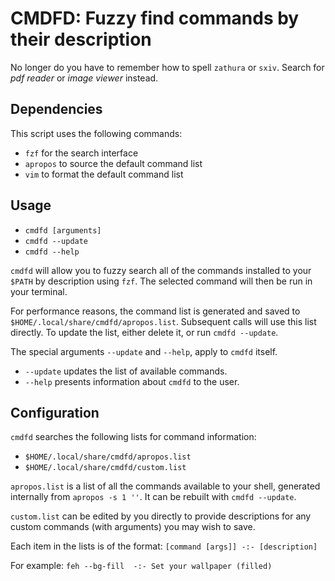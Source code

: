 # CMDFD: Fuzzy find commands by their description

No longer do you have to remember how to spell `zathura` or `sxiv`.
Search for *pdf reader* or *image viewer* instead.

## Dependencies ##

This script uses the following commands:
- `fzf` for the search interface
- `apropos` to source the default command list
- `vim` to format the default command list

## Usage ##

- `cmdfd [arguments]`
- `cmdfd --update`
- `cmdfd --help`

`cmdfd` will allow you to fuzzy search all of the commands installed to your
`$PATH` by description using `fzf`.  The selected command will then be run
in your terminal.

For performance reasons, the command list is generated and saved to
`$HOME/.local/share/cmdfd/apropos.list`. Subsequent calls will use
this list directly.  To update the list, either delete it, or run
`cmdfd --update`.

The special arguments `--update` and `--help`, apply to `cmdfd` itself.
- `--update` updates the list of available commands.
- `--help` presents information about `cmdfd` to the user.

## Configuration ##

`cmdfd` searches the following lists for command information:
- `$HOME/.local/share/cmdfd/apropos.list`
- `$HOME/.local/share/cmdfd/custom.list`
 
`apropos.list` is a list of all the commands available to your shell,
generated internally from `apropos -s 1 ''`.  It can be rebuilt
with `cmdfd --update`.

`custom.list` can be edited by you directly to provide descriptions for any
custom commands (with arguments) you may wish to save.

Each item in the lists is of the format:
`[command [args]] -:- [description]`

For example:
`feh --bg-fill	-:- Set your wallpaper (filled)`
